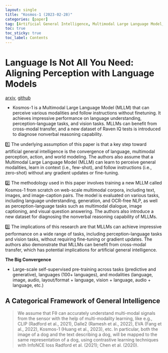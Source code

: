 ```yaml
---
layout: single
title: "Kosmos-1 (2023-02-28)"
categories: [paper]
tag: [Artificial General Intelligence, Multimodal Large Language Model, Zero-shot Learning, Few-shot Learning, Cross-modal Transfer]
toc: true
toc_sticky: true
toc_label: Contents
---
```


# Language Is Not All You Need: Aligning Perception with Language Models
[arxiv](https://arxiv.org/pdf/2302.14045.pdf), [github](https://github.com/microsoft/unilm#llm--mllm-multimodal-llm)
- Kosmos-1 is a Multimodal Large Language Model (MLLM) that can perceive various modalities and follow instructions without finetuning. It achieves impressive performance on language understanding, perception-language tasks, and vision tasks. MLLMs can benefit from cross-modal transfer, and a new dataset of Raven IQ tests is introduced to diagnose nonverbal reasoning capability.

1️⃣ The underlying assumption of this paper is that a key step toward artificial general intelligence is the convergence of language, multimodal perception, action, and world modeling. The authors also assume that a Multimodal Large Language Model (MLLM) can learn to perceive general modalities, learn in context (i.e., few-shot), and follow instructions (i.e., zero-shot) without any gradient updates or fine-tuning.

2️⃣ The methodology used in this paper involves training a new MLLM called Kosmos-1 from scratch on web-scale multimodal corpora, including text, images, and image-caption pairs. The model is evaluated on various tasks, including language understanding, generation, and OCR-free NLP, as well as perception-language tasks such as multimodal dialogue, image captioning, and visual question answering. The authors also introduce a new dataset for diagnosing the nonverbal reasoning capability of MLLMs.

3️⃣ The implications of this research are that MLLMs can achieve impressive performance on a wide range of tasks, including perception-language tasks and vision tasks, without requiring fine-tuning or gradient updates. The authors also demonstrate that MLLMs can benefit from cross-modal transfer, which has potential implications for artificial general intelligence.

**The Big Convergence**
- Large-scale self-supervised pre-training across tasks (predictive and generative), languages (100+ languages), and modalities (language, image, audio, layout/format + language, vision + language, audio + language, etc.)

## A Categorical Framework of General Intelligence

> We assume that Fθ can accurately understand multi-modal signals from the sensor with the help of multi-modality learning, like e.g., CLIP (Radford et al., 2021), Dalle2 (Ramesh et al., 2022), EVA (Fang et al., 2022), Kosmos-1 (Huang et al., 2023), etc. In particular, both the image of a dog and the text describing a dog, will be mapped to the same representation of a dog, using contrastive learning techniques with InfoNCE loss Radford et al. (2021); Chen et al. (2020).

